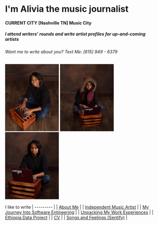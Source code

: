 # I'm Alivia the music journalist 
#### CURRENT CITY [Nashville TN] Music City
##### I attend writers' rounds and write artist profiles for up-and-coming artists
###### Want me to write about you? Text Me: [615] 949 - 6379

<p float="left">
  <img src="/images/P10.jpg" width="175" />
  <img src="/images/P24.jpg" width="175" /> 
  <img src="/images/P7.jpg" width="175" />
</p>



I like to write
| --------- |
|  [About Me](https://amblount.github.io/about) |
|  [Independent Music Artist](https://amblount.github.io/IMA) |
|  [My Journey Into Software Entineering](https://amblount.github.io/AddaTwist) |
|  [Unpacking My Work Experiences](https://amblount.github.io/unpackingwork) |
|  [Ethiopia Data Project](https://amblount.github.io/ethiopiadata) |
|  [CV](https://amblount.github.io/about) |
|  [Songs and Feelings (Sentify)](https://amblount.github.io/a-girl-like-me) |











